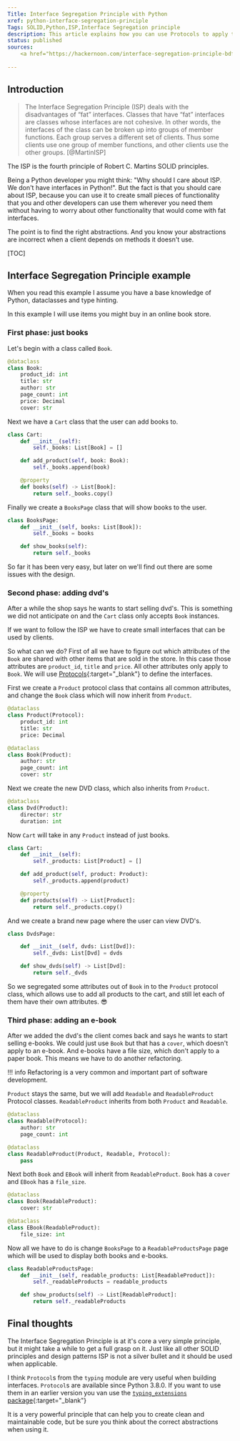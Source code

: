 ```yaml
---
Title: Interface Segregation Principle with Python
xref: python-interface-segregation-principle
Tags: SOLID,Python,ISP,Interface Segregation principle
description: This article explains how you can use Protocols to apply the Interface Segregation Principle in Python.
status: published
sources: 
    <a href="https://hackernoon.com/interface-segregation-principle-bdf3f94f1d11" target="_blank">Interface Segregation Principle (Hackernoon)</a>
    
---
```


## Introduction

> The Interface Segregation Principle (ISP) deals with the disadvantages of “fat” interfaces. 
> Classes that have “fat” interfaces are classes whose interfaces are not cohesive. 
> In other words, the interfaces of the class can be broken up into groups of member functions. 
> Each group serves a different set of clients. Thus some clients use one group of member functions, 
> and other clients use the other groups. [@MartinISP]

The ISP is the fourth principle of Robert C. Martins SOLID principles. 

Being a Python developer you might think: "Why should I care about ISP. We don't have interfaces in Python!". 
But the fact is that you should care about ISP, because you can use it to create small pieces of functionality 
that you and other developers can use them wherever you need them without having to worry 
about other functionality that would come with fat interfaces.

The point is to find the right abstractions. 
And you know your abstractions are incorrect when a client depends on methods it doesn't use.

[TOC]

## Interface Segregation Principle example

When you read this example I assume you have a base knowledge of Python, dataclasses and type hinting.

In this example I will use items you might buy in an online book store. 

### First phase: just books

Let's begin with a class called `Book`.

```python
@dataclass
class Book:
    product_id: int
    title: str
    author: str
    page_count: int
    price: Decimal
    cover: str
```

Next we have a `Cart` class that the user can add books to.

```python
class Cart:
    def __init__(self):
        self._books: List[Book] = []

    def add_product(self, book: Book):
        self._books.append(book)

    @property
    def books(self) -> List[Book]:
        return self._books.copy()
```

Finally we create a `BooksPage` class that will show books to the user.

```python
class BooksPage:
    def __init__(self, books: List[Book]):
        self._books = books

    def show_books(self):
        return self._books
```

So far it has been very easy, but later on we'll find out there are some issues with the design.

### Second phase: adding dvd's

After a while the shop says he wants to start selling dvd's. 
This is something we did not anticipate on and the `Cart` class only accepts `Book` instances.

If we want to follow the ISP we have to create small interfaces that can be used by clients.

So what can we do? First of all we have to figure out which attributes of the `Book` are shared with other items 
that are sold in the store. In this case those attributes are `product_id`, `title` and `price`. 
All other attributes only apply to `Book`. 
We will use [Protocols](https://mypy.readthedocs.io/en/stable/protocols.html#simple-user-defined-protocols){:target="_blank"} 
to define the interfaces.

First we create a `Product` protocol class that contains all common attributes, 
and change the `Book` class which will now inherit from `Product`.

```python
@dataclass
class Product(Protocol):
    product_id: int
    title: str
    price: Decimal

@dataclass
class Book(Product):
    author: str
    page_count: int
    cover: str
```

Next we create the new DVD class, which also inherits from `Product`.

```python
@dataclass
class Dvd(Product):
    director: str
    duration: int
```

Now `Cart` will take in any `Product` instead of just books.
```python
class Cart:
    def __init__(self):
        self._products: List[Product] = []

    def add_product(self, product: Product):
        self._products.append(product)

    @property
    def products(self) -> List[Product]:
        return self._products.copy()
```

And we create a brand new page where the user can view DVD's. 

```python
class DvdsPage:

    def __init__(self, dvds: List[Dvd]):
        self._dvds: List[Dvd] = dvds

    def show_dvds(self) -> List[Dvd]:
        return self._dvds
```

So we segregated some attributes out of `Book` in to the `Product` protocol class, 
which allows use to add all products to the cart, and still let each of them have their own attributes. :sunglasses:

### Third phase: adding an e-book

After we added the dvd's the client comes back and says he wants to start selling e-books. 
We could just use `Book` but that has a `cover`, which doesn't apply to an e-book.
And e-books have a file size, which don't apply to a paper book.
This means we have to do another refactoring.

!!! info
     Refactoring is a very common and important part of software development.

`Product` stays the same, but we will add `Readable` and `ReadableProduct` Protocol classes.
`ReadableProduct` inherits from both `Product` and `Readable`.

```python
@dataclass
class Readable(Protocol):
    author: str
    page_count: int

@dataclass
class ReadableProduct(Product, Readable, Protocol):
    pass
``` 

Next both `Book` and `EBook` will inherit from `ReadableProduct`. `Book` has a `cover` and `EBook` has a `file_size`.

```python
@dataclass
class Book(ReadableProduct):
    cover: str

@dataclass
class EBook(ReadableProduct):
    file_size: int
```

Now all we have to do is change `BooksPage` to a `ReadableProductsPage` 
page which will be used to display both books and e-books. 

```python
class ReadableProductsPage:
    def __init__(self, readable_products: List[ReadableProduct]):
        self._readableProducts = readable_products

    def show_products(self) -> List[ReadableProduct]:
        return self._readableProducts
```

## Final thoughts

The Interface Segregation Principle is at it's core a very simple principle, 
but it might take a while to get a full grasp on it. 
Just like all other SOLID principles and design patterns ISP is not a silver bullet and it should be used when applicable.

I think `Protocol`s from the `typing` module are very useful when building interfaces. 
`Protocol`s are available since Python 3.8.0. 
If you want to use them in an earlier version you van use the 
[`typing_extensions` package](https://pypi.org/project/typing-extensions/){:target="_blank"} 

It is a very powerful principle that can help you to create clean and maintainable code,
but be sure you think about the correct abstractions when using it. 
